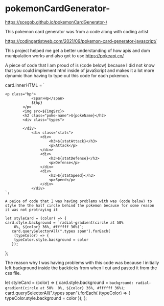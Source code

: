# pokemonCardGenerator-

https://scegob.github.io/pokemonCardGenerator-/

This pokemon card generator was from a code along with coding artist 

https://codingartistweb.com/2021/09/pokemon-card-generator-javascript/

This project helped me get a better understanding of how apis and dom munipulation works and also got to use https://pokeapi.co/

A piece of code that I am proud of is (code below) because I did not know that you could implement html inside of javaScript and makes it a lot more dynamic than having to type out this code for each pokemon.

card.innerHTML = `
    
    <p class="hp">
                <span>Hp</span>
                ${hp}
            </p>
            <img src=${imgSrc}>
            <h2 class="poke-name">${pokeName}</h2>
            <div class="types">
                
            </div>
                <div class="stats">
                    <div>
                        <h3>${statAttack}</h3>
                        <p>Attack</p>
                    </div>
                    <div>
                        <h3>${statDefense}</h3>
                        <p>Defense</p>
                    </div>
                    <div>
                        <h3>${statSpeed}</h3>
                        <p>Speed</p>
                    </div>
                </div>
    `;
    
    A peice of code that I was having problems with was (code below) to style the the half circle behind the pokemon because for some reason it was not protraying it
    
    let styleCard = (color) => {
    card.style.background = `radial-gradient(circle at 50% 
        0%, ${color} 36%, #ffffff 36%)`;
       card.querySelectorAll(".types span").forEach(
        (typeColor) => {
        typeColor.style.background = color
       });
};

The reason why I was having problems with this code was because I initially left background inside the backticks from when I cut and pasted it from the css file.

let styleCard = (color) => {
    card.style.background = `background: radial-gradient(circle at 50% 
        0%, ${color} 36%, #ffffff 36%)`;
       card.querySelectorAll(".types span").forEach(
        (typeColor) => {
        typeColor.style.background = color
       });
};


